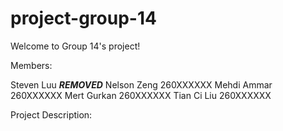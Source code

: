 # project-group-14

Welcome to Group 14's project!

Members:			

Steven Luu	***REMOVED***
Nelson Zeng	260XXXXXX
Mehdi Ammar	260XXXXXX
Mert Gurkan	260XXXXXX
Tian Ci Liu	260XXXXXX

Project Description:
	

